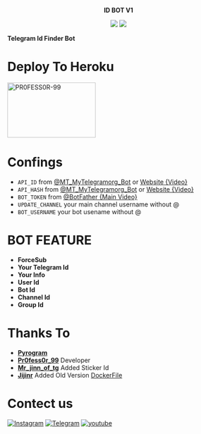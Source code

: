 <p align="center">
<b>ID BOT V1</b>
</p>
<p align="center">
<img src="https://img.shields.io/github/stars/PR0FESS0R-99/ID-Bot-V1?style=social" />
<img src="https://img.shields.io/github/forks/PR0FESS0R-99/ID-Bot-V1?style=social" />
</p>

**Telegram Id Finder Bot**

# Deploy To Heroku

<a href="https://heroku.com/deploy?template=https://github.com/PR0FESS0R-99/ID-Bot-V1/tree/main"><img src="https://github.com/PR0FESS0R-99/Buttons/blob/Professor-99/heroku/herokudeploy-01.svg" alt="PR0FESS0R-99" border="0" height="125" width="200" align="center" /></a>

# Confings


* `API_ID` from [@MT_MyTelegramorg_Bot](https://youtu.be/5eEsvLAKVc0) or [Website {Video}](https://youtu.be/5eEsvLAKVc0)
* `API_HASH` from [@MT_MyTelegramorg_Bot](https://youtu.be/5eEsvLAKVc0) or [Website {Video}](https://youtu.be/5eEsvLAKVc0)
* `BOT_TOKEN` from [@BotFather {Main Video}](https://youtu.be/cB4UduCcNWs)
* `UPDATE_CHANNEL` your main channel username without @
* `BOT_USERNAME` your bot usename without @

# BOT FEATURE

* **ForceSub**
* **Your Telegram Id**
* **Your Info**
* **User Id**
* **Bot Id**
* **Channel Id**
* **Group Id**

# Thanks To

* **[Pyrogram](https://docs.pyrogram.org/)**
* **[Pr0fess0r_99](https://github.com/PR0FESS0R-99)** Developer
* **[Mr_jinn_of_tg](https://github.com/MR-JINN-OF-TG)** Added Sticker Id
* **[Jijinr](https://github.com/Jijinr)** Added Old Version [DockerFile](https://github.com/PR0FESS0R-99/ID-Bot-V1/blob/main/Dockerfile)


# Contect us

<a href="https://www.instagram.com/mrk_yt_"><img alt="Instagram" src="https://img.shields.io/badge/Mrk_YT_-%23E4405F.svg?&style=for-the-badge&logo=Instagram&logoColor=white"/></a>
<a href="https://t.me/PR0FESS0R_99"><img alt="Telegram" src="https://img.shields.io/badge/PR0FESS0R_99-2CA5E0?style=for-the-badge&logo=telegram&logoColor=white"/></a>
<a href="https://youtube.com/c/MoTech_YT"><img alt="youtube" src="https://img.shields.io/youtube/channel/subscribers/UCmGBpXoM-OEm-FacOccVKgQ?V?label=Subscribers&style=for-the-badge&logo=youtube&logoColor=red"/></a>
